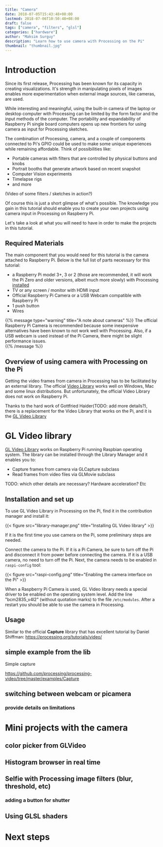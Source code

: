 ```yaml
---
title: "Camera"
date: 2018-07-05T15:43:48+08:00
lastmod: 2018-07-06T10:50:48+08:00
draft: false
tags: ["camera", "filters", "glsl"]
categories: ["hardware"]
author: "Maksim Surguy"
description: "Learn how to use camera with Processing on the Pi"
thumbnail: "thumbnail.jpg"
---
```


# Introduction

Since its first release, Processing has been known for its capacity in creating visualizations. It's strength in manipulating pixels of images enables more experimentation when external image sources, like cameras, are used.

While interesting and meaningful, using the built-in camera of the laptop or desktop computer with Processing can be limited by the form factor and the input methods of the computer. The portability and expandability of Raspberry Pi single board computers opens up new frontiers for using camera as input for Processing sketches.

The combination of Processing, camera, and a couple of components connected to Pi's GPIO could be used to make some unique experiences while remaining affordable. Think of possibilities like:

- Portable cameras with filters that are controlled by physical buttons and knobs
- Portrait booths that generate artwork based on recent snapshot
- Computer Vision experiments
- Timelapse rigs
- and more

(Video of some filters / sketches in action?)

Of course this is just a short glimpse of what's possible. The knowledge you gain in this tutorial should enable you to create your own projects using camera input in Processing on Raspberry Pi.

Let's take a look at what you will need to have in order to make the projects in this tutorial.
  
## Required Materials

The main component that you would need for this tutorial is the camera attached to Raspberry Pi. Below is the full list of parts necessary for this tutorial:

- a Raspberry Pi model 3+, 3 or 2 (those are recommended, it will work the Pi Zero and older versions, albeit much more slowly) with Processing [installed](https://pi.processing.org/get-started/)
- TV or any screen / monitor with HDMI input
- Official Raspberry Pi Camera or a USB Webcam compatible with Raspberry Pi
- 1 push button
- Wires

{{% message type="warning" title="A note about cameras" %}}
The official Raspberry Pi Camera is recommended because some inexpensive alternatives have been known to not work well with Processing. Also, if a USB webcam is used instead of the Pi Camera, there might be slight performance issues.  
{{% /message %}}

## Overview of using camera with Processing on the Pi

Getting the video frames from camera in Processing has to be facilitated by an external library. The official [Video Library](https://processing.org/reference/libraries/video/) works well on Windows, Mac and some linux distributions. But unfortunately, the official Video Library does not work on Raspberry Pi. 

Thanks to the hard work of Gottfried Haider(TODO: add more details?), there is a replacement for the Video Library that works on the Pi, and it is the [GL Video Library](https://github.com/gohai/processing-glvideo)

# GL Video library

[GL Video Library](https://github.com/gohai/processing-glvideo) works on Raspberry Pi running Raspbian operating system. The library can be installed through the Library Manager and it enables you to:

- Capture frames from camera via GLCapture subclass
- Read frames from video files via GLMovie subclass

TODO: which other details are necessary? Hardware acceleration? Etc

## Installation and set up

To use GL Video Library in Processing on the Pi, find it in the contribution manager and install it:

{{< figure src="library-manager.png" title="Installing GL Video library" >}} 

If it is the first time you use camera on the Pi, some preliminary steps are needed.

Connect the camera to the Pi. If it is a Pi Camera, be sure to turn off the Pi and disconnect it from power before connecting the camera. If it is a USB camera, no need to turn off the Pi. Next, the camera needs to be enabled in `raspi-config` tool:

{{< figure src="raspi-config.png" title="Enabling the camera interface on the Pi" >}} 

When a Raspberry Pi Camera is used, GL Video library needs a special driver to be enabled on the operating system level. Add the line "bcm2835_v4l2" (without quotation marks) to the file `/etc/modules`. After a restart you should be able to use the camera in Processing.

## Usage

Similar to the official **Capture** library that has excellent tutorial by Daniel Shiffman: 
https://processing.org/tutorials/video/


## simple example from the lib

Simple capture

https://github.com/processing/processing-video/tree/master/examples/Capture

## switching between webcam or picamera


### provide details on limitations
  
  
# Mini projects with the camera

## color picker from GLVideo

## Histogram browser in real time

## Selfie with Processing image filters (blur, threshold, etc)

### adding a button for shutter

## Using GLSL shaders

# Next steps